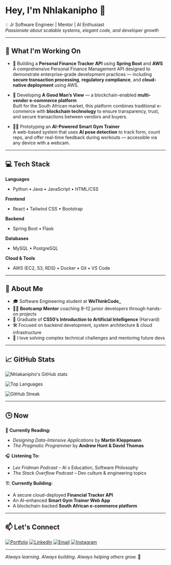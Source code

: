 # Hey, I'm Nhlakanipho 👋  
💡 Jr Software Engineer | Mentor | AI Enthusiast  
_Passionate about scalable systems, elegant code, and developer growth_

---

## 🚀 What I'm Working On

- 🧾 Building a **Personal Finance Tracker API** using **Spring Boot** and **AWS**  
  A comprehensive Personal Finance Management API designed to demonstrate enterprise-grade development practices — including **secure transaction processing**, **regulatory compliance**, and **cloud-native deployment** using AWS.  

- 🛒 Developing **A Good Man’s View** — a blockchain-enabled **multi-vendor e-commerce platform**  
  Built for the South African market, this platform combines traditional e-commerce with **blockchain technology** to ensure transparency, trust, and secure transactions between vendors and buyers.  

- 🏋️‍♂️ Prototyping an **AI-Powered Smart Gym Trainer**  
  A web-based system that uses **AI pose detection** to track form, count reps, and offer real-time feedback during workouts — accessible via any device with a webcam.

---

## 💻 Tech Stack

**Languages**  
- Python • Java • JavaScript • HTML/CSS  

**Frontend**  
- React • Tailwind CSS • Bootstrap  

**Backend**  
- Spring Boot • Flask  

**Databases**  
- MySQL • PostgreSQL  

**Cloud & Tools**  
- AWS (EC2, S3, RDS) • Docker • Git • VS Code  

---

## 🧠 About Me

- 🎓 Software Engineering student at **WeThinkCode_**
- 🧑‍🏫 **Bootcamp Mentor** coaching 8–12 junior developers through hands-on projects
- 📜 Graduate of **CS50’s Introduction to Artificial Intelligence** (Harvard)
- 🛠️ Focused on backend development, system architecture & cloud infrastructure
- 💬 I love solving complex technical challenges and mentoring future devs

---

## 📈 GitHub Stats

![Nhlakanipho's GitHub stats](https://github-readme-stats.vercel.app/api?username=micanipho&show_icons=true&theme=dark&hide_border=true&include_all_commits=true&count_private=true)

![Top Languages](https://github-readme-stats.vercel.app/api/top-langs/?username=micanipho&layout=compact&theme=dark&hide_border=true)

![GitHub Streak](https://streak-stats.demolab.com?user=micanipho&theme=dark&hide_border=true)

---

## 🕒 Now

📘 **Currently Reading:**  
- _Designing Data-Intensive Applications_ by **Martin Kleppmann**  
- _The Pragmatic Programmer_ by **Andrew Hunt & David Thomas**  

🎧 **Listening To:**  
- *Lex Fridman Podcast* – AI x Education, Software Philosophy  
- *The Stack Overflow Podcast* – Dev culture & engineering topics  

🏗️ **Currently Building:**  
- A secure cloud-deployed **Financial Tracker API**  
- An AI-enhanced **Smart Gym Trainer Web App**  
- A blockchain-backed **South African e-commerce platform**

---

## 📫 Let's Connect

[![Portfolio](https://img.shields.io/badge/Portfolio-000?style=for-the-badge&logo=vercel&logoColor=white)](https://micanipho.github.io/My-portfolio/)
[![LinkedIn](https://img.shields.io/badge/LinkedIn-0A66C2?style=for-the-badge&logo=linkedin&logoColor=white)](https://www.linkedin.com/in/nqmasilela)
[![Email](https://img.shields.io/badge/Email-EA4335?style=for-the-badge&logo=gmail&logoColor=white)](mailto:nqmasilela777@gmail.com)
[![Instagram](https://img.shields.io/badge/Instagram-E4405F?style=for-the-badge&logo=instagram&logoColor=white)](https://www.instagram.com/nipho_nq/)

---

_Always learning. Always building. Always helping others grow._ 🌱
